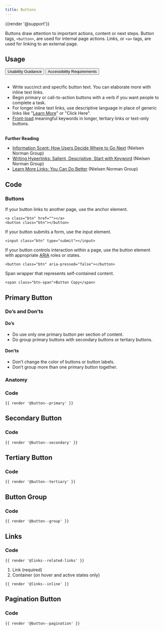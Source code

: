 ```yaml
---
title: Buttons
---
```

{{render '@support'}}

Buttons draw attention to important actions, content or next steps. Button tags, `<button>`, are used for internal page actions. Links, or `<a>` tags, are used for linking to an external page.

## Usage
<div class="tabs">
    <!-- .tablist is the container for tabs only -->
    <div role="tablist" aria-label="content-tabs">
        <button role="tab" aria-selected="true" aria-controls="panel-01-tab" id="panel-01" class="btn tablinks">
            Usability Guidance
        </button>
        <button role="tab" aria-selected="false" aria-controls="panel-02-tab" id="panel-02" class="btn tablinks" tabindex="-1">
            Accessibility Requirements
        </button>
    </div>
    <!-- .tabcontent contain panels of content -->
    <div tabindex="0" role="tabpanel" id="panel-01-tab" aria-labelledby="panel-01" class="tabcontent">
<br/>

* Write succinct and specific button text. You can elaborate more with inline text links.
* Begin primary or call-to-action buttons with a verb if you want people to complete a task.
* For longer inline text links, use descriptive language in place of generic links like "[Learn More](https://www.nngroup.com/articles/learn-more-links/)" or "Click Here".
* [Front-load](https://www.nngroup.com/articles/first-2-words-a-signal-for-scanning/) meaningful keywords in longer, tertiary links or text-only buttons.
<br/><br/>

**Further Reading**

* [Information Scent: How Users Decide Where to Go Next](https://www.nngroup.com/articles/information-scent/) (Nielsen Norman Group)
* [Writing Hyperlinks: Salient, Descriptive, Start with Keyword](https://www.nngroup.com/articles/writing-links/) (Nielsen Norman Group)
* [Learn More Links: You Can Do Better](https://www.nngroup.com/articles/learn-more-links/) (Nielsen Norman Group)
    </div>
    <div tabindex="0" role="tabpanel" id="panel-02-tab" aria-labelledby="panel-02" hidden="" class="tabcontent">
<br />

+ Write button labels so they make sense without reading the copy around them so they are accessible to screen readers.
+ Don’t write button labels that are generic or not specific to the content being presented.
+ Avoid more than one instance of generic text like "Read More". Screen readers can't disambiguate multiple buttons with the same or similar text.
+ Do use the button color scheme provided. It is ADA compliant.
+ Link headlines in Story Cards or Event Cards rather than adding buttons with generic text.

<br/><br/>

### Code Guidance

* Be sure to include the minimum parent class "ucla" in the containers for your links. This will allow the element to inherit default link styles.
* Adding the "campus" classname will allow for grid layout.
<br/><br/>

**Further Reading**
* [ARIA button role](https://developer.mozilla.org/en-US/docs/Web/Accessibility/ARIA/Roles/button_role) (Mozilla)
* [ARIA button role](https://www.w3.org/TR/wai-aria-1.1/#button) (W3)
    </div>
</div>

## Code

### Buttons

If your button links to another page, use the anchor element.
```
<a class="btn" href=""></a>
<button class="btn"></button>
```

If your button submits a form, use the input element.
```
<input class="btn" type="submit"></input>
```

If your button controls interaction within a page, use the button element with appropriate [ARIA](https://developer.mozilla.org/en-US/docs/Web/Accessibility/ARIA/Roles/button_role) roles or states.
```
<button class="btn" aria-pressed="false"></button>
```

Span wrapper that represents self-contained content.
```
<span class="btn-span">Button Copy</span>
```

## Primary Button

### Do’s and Don’ts

#### Do’s

* Do use only one primary button per section of content.
* Do group primary buttons with secondary buttons or tertiary buttons.

#### Don’ts

* Don’t change the color of buttons or button labels.
* Don’t group more than one primary button together.

### Anatomy

### Code

```
{{ render '@button--primary' }}
```

## Secondary Button

### Code

```
{{ render '@button--secondary' }}
```

## Tertiary Button
### Code

```
{{ render '@button--tertiary' }}
```

## Button Group
### Code

```
{{ render '@button--group' }}
```


## Links
### Code

```
{{ render '@links--related-links' }}
```

1. Link (required)
2. Container (on hover and active states only)

```
{{ render '@links--inline' }}
```

## Pagination Button
### Code

```
{{ render '@button--pagination' }}
```
